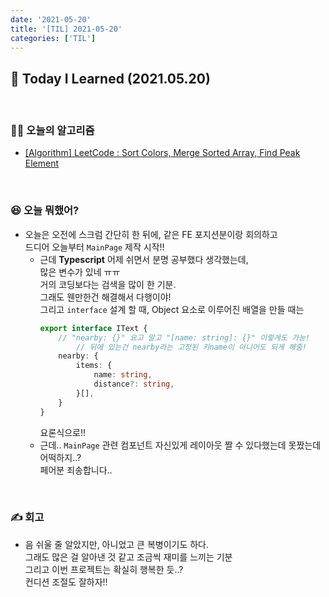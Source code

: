 ```yaml
---
date: '2021-05-20'
title: '[TIL] 2021-05-20'
categories: ['TIL']
---
```


## 🚀 Today I Learned (2021.05.20)

<br/>

### **👨‍💻 오늘의 알고리즘**

-   [[Algorithm] LeetCode : Sort Colors, Merge Sorted Array, Find Peak Element](https://17-sss.github.io/2021-05-20-sortColors,_mergeSortedArray,_findPeakElement)

<br/>

### **😆 오늘 뭐했어?**

-   오늘은 오전에 스크럼 간단히 한 뒤에, 같은 FE 포지션분이랑 회의하고  
    드디어 오늘부터 `MainPage` 제작 시작!!
    - 근데 **Typescript** 어제 쉬면서 분명 공부했다 생각했는데,  
        많은 변수가 있네 ㅠㅠ  
        거의 코딩보다는 검색을 많이 한 기분.  
        그래도 웬만한건 해결해서 다행이야!  
        그리고 `interface` 설계 할 때, Object 요소로 이루어진 배열을 만들 때는  
        ```ts
        export interface IText {
            // "nearby: {}" 요고 말고 "[name: string]: {}" 이렇게도 가능!
                // 뒤에 있는건 nearby라는 고정된 키name이 아니어도 되게 해줌!
            nearby: {
                items: {
                    name: string,
                    distance?: string,
                }[],
            }
        }
        ```
        요론식으로!! 
    - 근데.. `MainPage` 관련 컴포넌트 자신있게 레이아웃 짤 수 있다했는데 못짰는데 어떡하지..?  
        페어분 죄송합니다..

<br/>

### **✍️ 회고**

-   음 쉬울 줄 알았지만, 아니었고 큰 복병이기도 하다.  
    그래도 많은 걸 알아낸 것 같고 조금씩 재미를 느끼는 기분  
    그리고 이번 프로젝트는 확실히 행복한 듯..?  
    컨디션 조절도 잘하자!!
